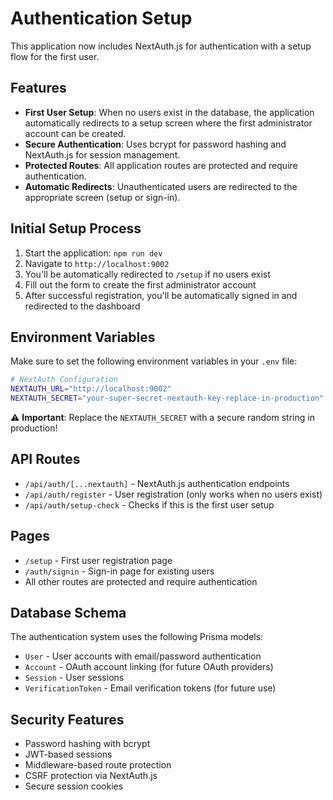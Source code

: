 # Authentication Setup

This application now includes NextAuth.js for authentication with a setup flow for the first user.

## Features

- **First User Setup**: When no users exist in the database, the application automatically redirects to a setup screen where the first administrator account can be created.
- **Secure Authentication**: Uses bcrypt for password hashing and NextAuth.js for session management.
- **Protected Routes**: All application routes are protected and require authentication.
- **Automatic Redirects**: Unauthenticated users are redirected to the appropriate screen (setup or sign-in).

## Initial Setup Process

1. Start the application: `npm run dev`
2. Navigate to `http://localhost:9002`
3. You'll be automatically redirected to `/setup` if no users exist
4. Fill out the form to create the first administrator account
5. After successful registration, you'll be automatically signed in and redirected to the dashboard

## Environment Variables

Make sure to set the following environment variables in your `.env` file:

```bash
# NextAuth Configuration
NEXTAUTH_URL="http://localhost:9002"
NEXTAUTH_SECRET="your-super-secret-nextauth-key-replace-in-production"
```

⚠️ **Important**: Replace the `NEXTAUTH_SECRET` with a secure random string in production!

## API Routes

- `/api/auth/[...nextauth]` - NextAuth.js authentication endpoints
- `/api/auth/register` - User registration (only works when no users exist)
- `/api/auth/setup-check` - Checks if this is the first user setup

## Pages

- `/setup` - First user registration page
- `/auth/signin` - Sign-in page for existing users
- All other routes are protected and require authentication

## Database Schema

The authentication system uses the following Prisma models:

- `User` - User accounts with email/password authentication
- `Account` - OAuth account linking (for future OAuth providers)
- `Session` - User sessions
- `VerificationToken` - Email verification tokens (for future use)

## Security Features

- Password hashing with bcrypt
- JWT-based sessions
- Middleware-based route protection
- CSRF protection via NextAuth.js
- Secure session cookies
